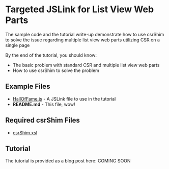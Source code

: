# Targeted JSLink for List View Web Parts

The sample code and the tutorial write-up demonstrate how to use csrShim to solve the issue regarding multiple list view web parts utilizing CSR on a single page

By the end of the tutorial, you should know:
- The basic problem with standard CSR and multiple list view web parts
- How to use csrShim to solve the problem

## Example Files
- [HallOfFame.js](HallOfFame.js) - A JSLink file to use in the tutorial
- **README.md** - This file, wow!

## Required csrShim Files
- [csrShim.xsl](../../csrShim/csrShim.xsl)

## Tutorial
The tutorial is provided as a blog post here: COMING SOON

